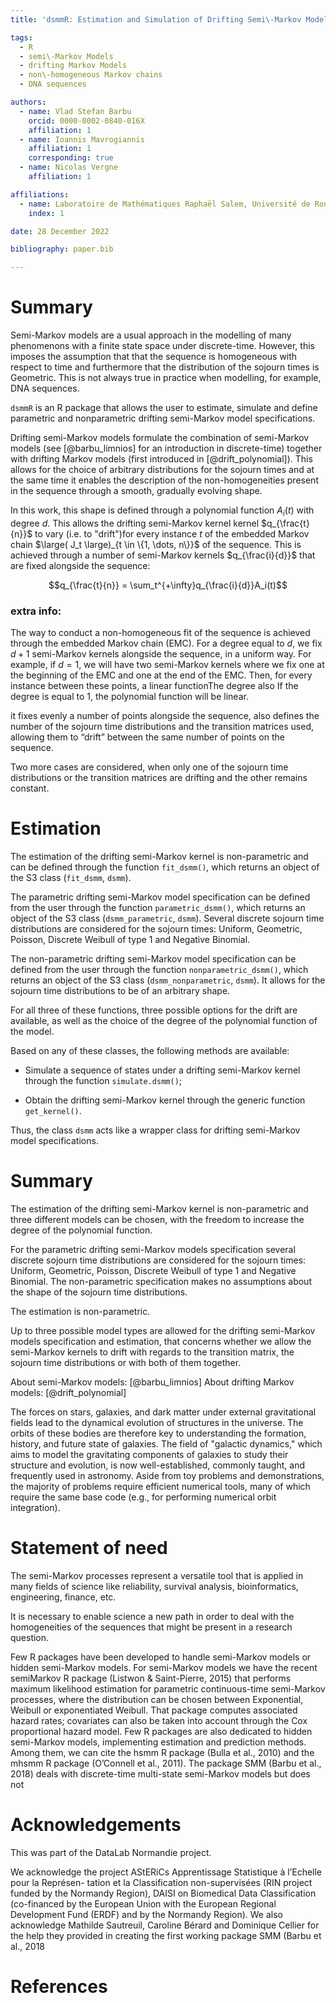 ```yaml
---
title: 'dsmmR: Estimation and Simulation of Drifting Semi\-Markov Models'

tags:
  - R
  - semi\-Markov Models
  - drifting Markov Models
  - non\-homogeneous Markov chains 
  - DNA sequences

authors:
  - name: Vlad Stefan Barbu
    orcid: 0000-0002-0840-016X
    affiliation: 1 
  - name: Ioannis Mavrogiannis
    affiliation: 1
    corresponding: true
  - name: Nicolas Vergne
    affiliation: 1

affiliations:
  - name: Laboratoire de Mathématiques Raphaël Salem, Université de Rouen Normandie, France
    index: 1

date: 28 December 2022

bibliography: paper.bib

---
```


# Summary

Semi\-Markov models are a usual approach in the modelling of many phenomenons with a finite state space under discrete\-time. However, this imposes the assumption that that the sequence is homogeneous with respect to time and furthermore that the distribution of the sojourn times is Geometric. This is not always true in practice when modelling, for example, DNA sequences.

`dsmmR` is an R package that allows the user to estimate, simulate and define parametric and nonparametric drifting semi\-Markov model specifications. 

Drifting semi\-Markov models formulate the combination of semi\-Markov models (see [@barbu_limnios] for an introduction in discrete\-time) together with drifting Markov models (first introduced in [@drift_polynomial]). This allows for the choice of arbitrary distributions for the sojourn times and at the same time it enables the description of the non\-homogeneities present in the sequence through a smooth, gradually evolving shape. 

In this work, this shape is defined through a polynomial function $A_i(t)$ with degree $d$. 
This allows the drifting semi\-Markov kernel kernel $q_{\frac{t}{n}}$ to vary (i.e. to "drift")for every instance $t$ of the embedded Markov chain $\large( J_t \large)_{t \in \{1, \dots, n\}}$ of the sequence. This is achieved through a number of semi-Markov kernels $q_{\frac{i}{d}}$ that are fixed alongside the sequence:

$$q_{\frac{t}{n}} = \sum_t^{+\infty}q_{\frac{i}{d}}A_i(t)$$

### extra info:
The way to conduct a non\-homogeneous fit of the sequence is achieved through the embedded Markov chain (EMC). For a degree equal to $d$, we fix $d + 1$ semi-Markov kernels alongside the sequence, in a uniform way. For example, if $d = 1$, we will have two semi-Markov kernels where we fix one at the beginning of the EMC and one at the end of the EMC. Then, for every instance between these points, a linear functionThe degree also If the degree is equal to 1, the polynomial function will be linear.

it fixes evenly a number of points alongside the sequence, also defines the number of the sojourn time distributions and the transition matrices used, allowing them to “drift” between the same number of points on the sequence.

Two more cases are considered, when only one of the sojourn time distributions or the transition matrices are drifting and the other remains constant.

# Estimation
The estimation of the drifting semi\-Markov kernel is non-parametric and can be defined through the function `fit_dsmm()`, which returns an object of the S3 class (`fit_dsmm`, `dsmm`).

The parametric drifting semi\-Markov model specification can be defined from the user through the function `parametric_dsmm()`, which returns an object of the S3 class (`dsmm_parametric`, `dsmm`). Several discrete sojourn time distributions are considered for the sojourn times: Uniform, Geometric, Poisson, Discrete Weibull of type 1 and Negative Binomial. 

The non-parametric drifting semi\-Markov model specification can be defined from the user through the function `nonparametric_dsmm()`, which returns an object of the S3 class (`dsmm_nonparametric`, `dsmm`). It allows for the sojourn time distributions to be of an arbitrary shape.

For all three of these functions, three possible options for the drift are available, as well as the choice of the degree of the polynomial function of the model.

Based on any of these classes, the following methods are available:

* Simulate a sequence of states under a drifting semi\-Markov kernel through the function `simulate.dsmm()`;

* Obtain the drifting semi\-Markov kernel through the generic function `get_kernel()`.

Thus, the class `dsmm` acts like a wrapper class for drifting semi\-Markov model specifications.


# Summary

The estimation of the drifting semi\-Markov kernel is non-parametric and three different models can be chosen, with the freedom to increase the degree of the polynomial function.

For the parametric drifting semi\-Markov models specification several discrete sojourn time distributions are considered for the sojourn times: Uniform, Geometric, Poisson, Discrete Weibull of type 1 and Negative Binomial. The non-parametric specification makes no assumptions about the shape of the sojourn time distributions.

The estimation is non-parametric.

Up to three possible model types are allowed for the drifting semi\-Markov models specification and estimation, that concerns whether we allow the semi\-Markov kernels to drift with regards to the transition matrix, the sojourn time distributions or with both of them together.

About semi\-Markov models: [@barbu_limnios]
About drifting Markov models: [@drift_polynomial]

The forces on stars, galaxies, and dark matter under external gravitational fields lead to the dynamical evolution of structures in the universe. The orbits of these bodies are therefore key to understanding the formation, history, and future state of galaxies. The field of "galactic dynamics," which aims to model the gravitating components of galaxies to study their structure and evolution, is now well-established, commonly taught, and frequently used in astronomy. Aside from toy problems and demonstrations, the majority of problems require efficient numerical tools, many of which require the same base code (e.g., for performing numerical orbit integration).

# Statement of need

The semi\-Markov processes represent a versatile tool that is applied in many fields of science
like reliability, survival analysis, bioinformatics, engineering, finance, etc. 

It is necessary to enable science a new path in order to deal with the homogeneities
of the sequences that might be present in a research question. 

Few R packages
have been developed to handle semi\-Markov models or hidden semi\-Markov models. For
semi\-Markov models we have the recent semiMarkov R package (Listwon & Saint-Pierre, 2015)
that performs maximum likelihood estimation for parametric continuous-time semi\-Markov
processes, where the distribution can be chosen between Exponential, Weibull or exponentiated
Weibull. That package computes associated hazard rates; covariates can also be taken into
account through the Cox proportional hazard model. Few R packages are also dedicated to
hidden semi\-Markov models, implementing estimation and prediction methods. Among them,
we can cite the hsmm R package (Bulla et al., 2010) and the mhsmm R package (O’Connell et al.,
2011). The package SMM (Barbu et al., 2018) deals with discrete-time multi-state semi\-Markov
models but does not


# Acknowledgements

This was part of the DataLab Normandie project.

We acknowledge the project AStERiCs Apprentissage Statistique à l’Echelle pour la Représen-
tation et la Classification non-supervisées (RIN project funded by the Normandy Region), DAISI
on Biomedical Data Classification (co-financed by the European Union with the European
Regional Development Fund (ERDF) and by the Normandy Region).
We also acknowledge Mathilde Sautreuil, Caroline Bérard and Dominique Cellier for the help
they provided in creating the first working package SMM (Barbu et al., 2018


# References
